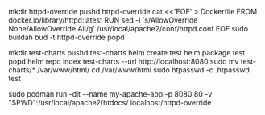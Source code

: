 
mkdir httpd-override
pushd httpd-override
cat <<'EOF' > Dockerfile
FROM docker.io/library/httpd:latest
RUN sed -i 's/AllowOverride None/AllowOverride All/g' /usr/local/apache2/conf/httpd.conf
EOF
sudo buildah bud -t httpd-override
popd

mkdir test-charts
pushd test-charts
helm create test
helm package test
popd
helm repo index test-charts --url http://localhost:8080
sudo mv test-charts/* /var/www/html/
cd /var/www/html
sudo htpasswd -c .htpasswd test

sudo podman run -dit --name my-apache-app -p 8080:80 -v "$PWD":/usr/local/apache2/htdocs/ localhost/httpd-override
